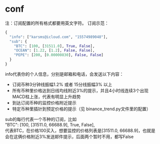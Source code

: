 # conf
注：订阅配置的所有格式都要用英文字符。
订阅示范：  
```python
{
  "info": ["karsms@icloud.com", "15574989048"],
  "sub": {
    "BTC": [100, [31511.0], True, False],
    "OCEAN": [1.22, [1.2], False, False],
    "PEPE": [200, [0.00000830], False, False]
  }
}
```

info代表你的个人信息，分别是邮箱和电话，会发送以下内容：  
  * 订阅币种3分钟线振幅1.2% 或者 15分线振幅3% 以上  
  * 所有币种里价格达到日线均线附近3%的提示，并且4小时线连续3个出现MACD柱上涨，代表有明显上升趋势  
  * 到达订阅币种的监控价格附近提示  
  * 特定币种里插针到预定价格的提示（见 binance_trend.py文件里的配置）  

sub的每行代表一个币种的订阅，比如  
"BTC": [100, [31511.0, 66688.9], True, False],  
代表BTC，在价格100买入，想要监控的价格列表是[31511.0, 66688.9]，也就是会在这俩价格附近3%发送邮件提示，后面两个暂时不用，都写False  
